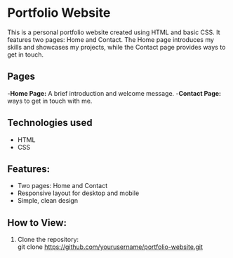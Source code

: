 
# Portfolio Website

This is a personal portfolio website created using HTML and basic CSS. It features two pages: Home and Contact. The Home page introduces my skills and showcases my projects, while the Contact page provides ways to get in touch.

## Pages
-**Home Page:** A brief introduction and welcome message.
-**Contact Page:** ways to get in touch with me.

## Technologies used
- HTML
- CSS

## Features:
- Two pages: Home and Contact
- Responsive layout for desktop and mobile
- Simple, clean design

## How to View:
1. Clone the repository:  
   git clone https://github.com/yourusername/portfolio-website.git
